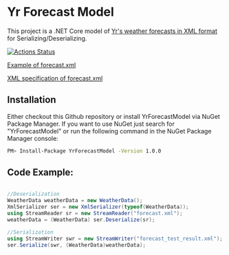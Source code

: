 # Yr Forecast Model
This project is a .NET Core model of [Yr's weather forecasts in XML format](https://hjelp.yr.no/hc/en-us/articles/360001940793-Free-weather-data-service-from-Yr) for Serializing/Deserializing.

[![Actions Status](https://github.com/spkg-git/YrForecastModel/workflows/.NET%20Core/badge.svg)](https://github.com/spkg-git/YrForecastModel/YrForecastModel/actions?query=workflow%3A%22.NET+Core%22)

[Example of forecast.xml](https://github.com/spkg-git/YrForecastModel/blob/spkg-git-description/forecast.xml)

[XML specification of forecast.xml](https://hjelp.yr.no/hc/en-us/articles/360009342913-XML-specification-of-forecast-xml)

## Installation

Either checkout this Github repository or install YrForecastModel via NuGet Package Manager. If you want to use NuGet just search for "YrForecastModel" or run the following command in the NuGet Package Manager console:
```bash
PM> Install-Package YrForecastModel -Version 1.0.0
```
## Code Example:

```csharp

//Deserialization
WeatherData weatherData = new WeatherData();
XmlSerializer ser = new XmlSerializer(typeof(WeatherData));
using StreamReader sr = new StreamReader("forecast.xml");
weatherData = (WeatherData) ser.Deserialize(sr);

//Serialization
using StreamWriter swr = new StreamWriter("forecast_test_result.xml");
ser.Serialize(swr, (WeatherData)weatherData);
```
